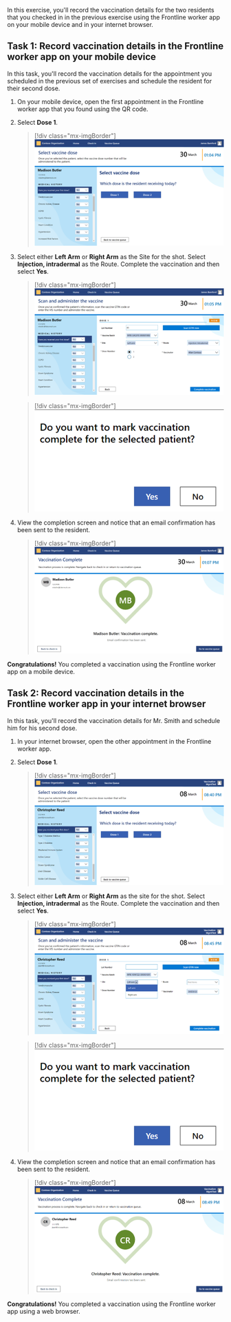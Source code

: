 In this exercise, you'll record the vaccination details for the two residents that you checked in in the previous exercise using the Frontline worker app on your mobile device and in your internet browser.

## Task 1: Record vaccination details in the Frontline worker app on your mobile device

In this task, you'll record the vaccination details for the appointment you scheduled in the previous set of exercises and schedule the resident for their second dose.

1. On your mobile device, open the first appointment in the Frontline worker app that you found using the QR code.

1. Select **Dose 1**.

    > [!div class="mx-imgBorder"]
    > [![Screenshot of the Select vaccine dose page with buttons for Dose 1 and Dose 2.](../media/4-1-dose.png)](../media/4-1-dose.png#lightbox)

1. Select either **Left Arm** or **Right Arm** as the Site for the shot. Select **Injection, intradermal** as the Route. Complete the vaccination and then select **Yes**.

    > [!div class="mx-imgBorder"]
    > [![Screenshot of the Scan and administer the vaccine page with Site set to Left arm and Route set to injection, intradermal.](../media/4-2-site-route.png)](../media/4-2-site-route.png#lightbox)

    > [!div class="mx-imgBorder"]
    > [![Screenshot of the dialog box asking Do you want to mark vaccination complete for the selected patient?](../media/4-3-complete.png)](../media/4-3-complete.png#lightbox)

1. View the completion screen and notice that an email confirmation has been sent to the resident.

    > [!div class="mx-imgBorder"]
    > [![Screenshot of the vaccination complete page.](../media/4-4-complete.png)](../media/4-4-complete.png#lightbox)

**Congratulations!** You completed a vaccination using the Frontline worker app on a mobile device.

## Task 2: Record vaccination details in the Frontline worker app in your internet browser

In this task, you'll record the vaccination details for Mr. Smith and schedule him for his second dose.

1. In your internet browser, open the other appointment in the Frontline worker app.

1. Select **Dose 1**.

    > [!div class="mx-imgBorder"]
    > [![Screenshot of the Select vaccine dose page with buttons for Dose 1 and Dose 2 in a browser.](../media/4-5-dose.png)](../media/4-5-dose.png#lightbox)

1. Select either **Left Arm** or **Right Arm** as the site for the shot. Select **Injection, intradermal** as the Route. Complete the vaccination and then select **Yes**.

    > [!div class="mx-imgBorder"]
    > [![Screenshot of the Scan and administer the vaccine page with Site set to Left arm and Route set to injection, intradermal in a browser.](../media/4-6-site-route.png)](../media/4-6-site-route.png#lightbox)

    > [!div class="mx-imgBorder"]
    > [![Screenshot of the dialog box asking Do you want to mark vaccination complete for the selected patient? in a browser.](../media/4-3-complete.png)](../media/4-3-complete.png#lightbox)

1. View the completion screen and notice that an email confirmation has been sent to the resident.

    > [!div class="mx-imgBorder"]
    > [![Screenshot of the vaccination complete page in a browser.](../media/4-7-complete.png)](../media/4-7-complete.png#lightbox)

**Congratulations!** You completed a vaccination using the Frontline worker app using a web browser.
